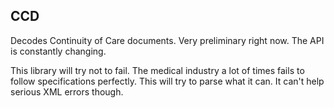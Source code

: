 CCD
---

Decodes Continuity of Care documents. Very preliminary right now. The API is constantly changing.


This library will try not to fail. The medical industry a lot of times fails to follow specifications perfectly. This will try to parse what it can. It can't help serious XML errors though.